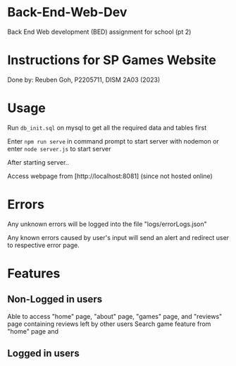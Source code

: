 # Back-End-Web-Dev
Back End Web development (BED) assignment for school (pt 2)


# Instructions for SP Games Website
Done by:
Reuben Goh, P2205711, DISM 2A03 (2023)

# Usage
Run `db_init.sql` on mysql to get all the required data and tables first

Enter `npm run serve` in command prompt to start server with nodemon
or enter `node server.js` to start server

After starting server..

Access webpage from [http://localhost:8081] (since not hosted online)


# Errors
Any unknown errors will be logged into the file "logs/errorLogs.json"

Any known errors caused by user's input will send an alert and redirect user to respective error page.

# Features
## Non-Logged in users
Able to access "home" page, "about" page, "games" page, and "reviews" page containing reviews left by other users
Search game feature from "home" page and 

## Logged in users
